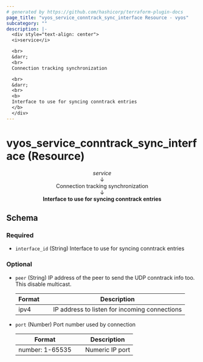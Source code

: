 ```yaml
---
# generated by https://github.com/hashicorp/terraform-plugin-docs
page_title: "vyos_service_conntrack_sync_interface Resource - vyos"
subcategory: ""
description: |-
  <div style="text-align: center">
  <i>service</i>

  <br>
  &darr;
  <br>
  Connection tracking synchronization

  <br>
  &darr;
  <br>
  <b>
  Interface to use for syncing conntrack entries
  </b>
  </div>
---
```


# vyos_service_conntrack_sync_interface (Resource)

<div style="text-align: center">
<i>service</i>

<br>
&darr;
<br>
Connection tracking synchronization

<br>
&darr;
<br>
<b>
Interface to use for syncing conntrack entries
</b>
</div>



<!-- schema generated by tfplugindocs -->
## Schema

### Required

- `interface_id` (String) Interface to use for syncing conntrack entries

### Optional

- `peer` (String) IP address of the peer to send the UDP conntrack info too. This disable multicast.

    |  Format &emsp; | Description  |
    |----------|---------------|
    |  ipv4  &emsp; |  IP address to listen for incoming connections  |
- `port` (Number) Port number used by connection

    |  Format &emsp; | Description  |
    |----------|---------------|
    |  number: 1-65535  &emsp; |  Numeric IP port  |
